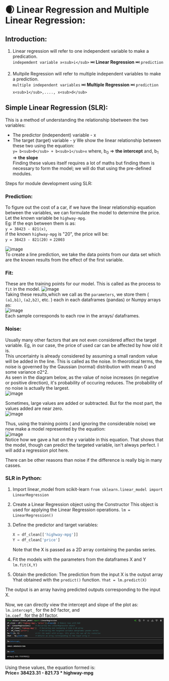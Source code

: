 # 🌒 Linear Regression and Multiple Linear Regression: 

## Introduction:
1) Linear regression will refer to one independent variable to make a predication.  
    `indepemdent variable x<sub>i</sub>` ⏭️ **Linear Regression** ⏭️ `prediction`
   
2) Multpile Regression will refer to multiple independent variables to make a prediction.  
    `multiple independent variables`     ⏭️ **Multiple Regression** ⏭️ `prediction`
   `x<sub>1</sub>,...., x<sub>d</sub>`

## Simple Linear Regression (SLR):
This is a method of understanding the relationship bbetween the two variables:  
- The predictor (independent) variable - x
- The target (target) variable - y
We show the linear relationship between these two using the equation:  
          `y= b<sub>0</sub> + b<sub>1</sub>x`
  where,
  b<sub>0</sub> => **the intercept** and,
  b<sub>1</sub> => **the slope**  
Finding these values itself requires a lot of maths but finding them is necessary to form the model; we will do that using the pre-defined modules.

Steps for module development using SLR:  
### Prediction: 
To figure out the cost of a car, if we have the linear relationship equation between the variables, we can formulate the model to determine the price. Let the known variable be `highway-mpg`.  
Eg: If the eqn between them is as:  
`y = 38423 - 821(x)`,  
if the known `highway-mpg` is "20", the price will be:  
`y = 38423 - 821(20)` = `22003`

![image](https://github.com/user-attachments/assets/219beb20-48d8-4e18-8554-5948e0d40b32)  
To create a line prediction, we take the data points from our data set which are the known results from the effect of the first variable.  

### Fit:
These are the training points for our model. This is called as the process to `fit` in the model.
![image](https://github.com/user-attachments/assets/ca40de9a-7a81-4501-880e-2285433a6dd2)  
Taking these results,which we call as the `parameters`, we store them ( `(a1,b1)`, `(a2,b2)`, etc. ) each in each dataframes (pandas) or Numpy arrays as:  
![image](https://github.com/user-attachments/assets/3925ffb1-c0bf-4379-8587-f4760b82e67f)  
Each sample corresponds to each row in the arrays/ dataframes.

### Noise:  
Usually many other factors that are not even considered affect the target variable. Eg, in our case, the price of used car can be affected by how old it is.  
This uncertainty is already considered by assuming a small random value will be added in the line. This is called as the noise. In theorotical terms, the noise is governed by the Gaussian (normal) distribution with mean 0 and some variance σ2^2.  
As seen in the diagram below, as the value of noise increases (in negative or positive direction), it's probability of occuring reduces. The probability of no noise is actually the largest.  
![image](https://github.com/user-attachments/assets/71862138-db33-4224-bce5-9c4b52eb5170)  

Sometimes, large values are added or subtracted. But for the most part, the values added are near zero.  
![image](https://github.com/user-attachments/assets/1afe9cf6-c3bc-45fa-9801-0cc66f6dfce1)  

Thus, using the training points ( and ignoring the considerable noise) we now make a model represented by the equation:  
![image](https://github.com/user-attachments/assets/81de7f5f-1861-4e46-835e-338fce997429)  
Notice how we gave a hat on the y variable in this equation. That shows that the model, though can predict the targeted variable, isn't always perfect. I will add a regression plot here.  

There can be other reasons than noise if the difference is really big in many casses.

### SLR in Python:
1) Import linear_model from scikit-learn
   `from sklearn.linear_model import LinearRegression`
   
2) Create a Linear Regression object using the Constructor
    This object is used for applying the Linear Regression operations. 
    `lm = LinearRegression()` 

   
5) Define the predictor and target variables:
    ```python
    X = df_clean[['highway-mpg']]
    Y = df_clean['price'] 
    ```
    Note that the X is passed as a 2D array containing the pandas series.

6) Fit the models with the parameters from the dataframes X and Y
    `lm.fit(X,Y)`

7) Obtain the prediction:
    The prediction from the input X is the output array Yhat obtained with the `predict()` function.
    `Yhat = lm.predict(X) `

The output is an array having predicted outputs corresponding to the input X.

Now, we can directly view the intercept and slope of the plot as:  
`lm.intercept_` for the _b0_ factor, and  
`lm.coef_` for the _b1_ factor.
![lm](image-70.png)

Using these values, the equation formed is:  
**Price= 38423.31 - 821.73 * highway-mpg**
